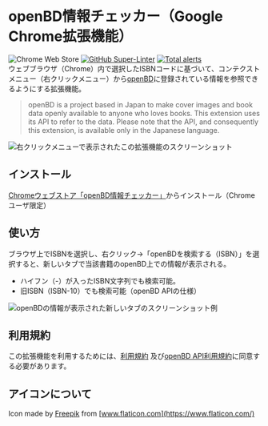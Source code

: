 # openBD情報チェッカー（Google Chrome拡張機能）
![Chrome Web Store](https://img.shields.io/chrome-web-store/v/jmbcpombnleepfponcjibgeohkfcocgg) [![GitHub Super-Linter](https://github.com/ttsukagoshi/chrome-ext_openBD-checker/workflows/Lint%20Code%20Base/badge.svg)](https://github.com/marketplace/actions/super-linter) [![Total alerts](https://img.shields.io/lgtm/alerts/g/ttsukagoshi/chrome-ext_openBD-checker.svg?logo=lgtm&logoWidth=18)](https://lgtm.com/projects/g/ttsukagoshi/chrome-ext_openBD-checker/alerts/)  
ウェブブラウザ（Chrome）内で選択したISBNコードに基づいて、コンテクストメニュー（右クリックメニュー）から[openBD](https://openbd.jp/)に登録されている情報を参照できるようにする拡張機能。

<blockquote>
openBD is a project based in Japan to make cover images and book data openly available to anyone who loves books. This extension uses its API to refer to the data. Please note that the API, and consequently this extension, is available only in the Japanese language.
</blockquote>

![右クリックメニューで表示されたこの拡張機能のスクリーンショット](https://ttsukagoshi.github.io/scriptable-assets/assets/images/openBD-checker/screenshot_openBD_1.jpg)

## インストール
[Chromeウェブストア「openBD情報チェッカー」](https://chrome.google.com/webstore/detail/openbd%E6%83%85%E5%A0%B1%E3%83%81%E3%82%A7%E3%83%83%E3%82%AB%E3%83%BC/jmbcpombnleepfponcjibgeohkfcocgg?hl=ja)からインストール（Chromeユーザ限定）

## 使い方
ブラウザ上でISBNを選択し、右クリック→「openBDを検索する（ISBN）」を選択すると、新しいタブで当該書籍のopenBD上での情報が表示される。
- ハイフン（-）が入ったISBN文字列でも検索可能。
- 旧ISBN（ISBN-10）でも検索可能（openBD APIの仕様）

![openBDの情報が表示された新しいタブのスクリーンショット例](https://ttsukagoshi.github.io/scriptable-assets/assets/images/openBD-checker/screenshot_openBD_2.jpg) 

## 利用規約
この拡張機能を利用するためには、[利用規約](https://ttsukagoshi.github.io/scriptable-assets/terms-and-conditions/) 及び[openBD API利用規約](https://openbd.jp/terms/)に同意する必要があります。

## アイコンについて
Icon made by [Freepik](https://www.flaticon.com/authors/freepik) from [www.flaticon.com](https://www.flaticon.com/)

